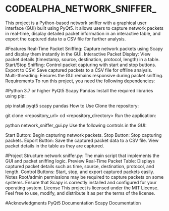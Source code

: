 # CODEALPHA_NETWORK_SNIFFER_

This project is a Python-based network sniffer with a graphical user interface (GUI) built using PyQt5. It allows users to capture network packets in real-time, display detailed packet information in an interactive table, and export the captured data to a CSV file for further analysis.

#Features
Real-Time Packet Sniffing: Capture network packets using Scapy and display them instantly in the GUI.
Interactive Packet Display: View packet details (timestamp, source, destination, protocol, length) in a table.
Start/Stop Sniffing: Control packet capturing with start and stop buttons.
Export to CSV: Save captured packets to a CSV file for offline analysis.
Multi-threading: Ensures the GUI remains responsive during packet sniffing.
Requirements
To run this project, you need the following dependencies:

#Python 3.7 or higher
PyQt5
Scapy
Pandas
Install the required libraries using pip:

pip install pyqt5 scapy pandas
How to Use
Clone the repository:

git clone <repository_url>
cd <repository_directory>
Run the application:

python network_sniffer_gui.py
Use the following controls in the GUI:

Start Button: Begin capturing network packets.
Stop Button: Stop capturing packets.
Export Button: Save the captured packet data to a CSV file.
View packet details in the table as they are captured.

#Project Structure
network sniffer.py: The main script that implements the GUI and packet sniffing logic.
Preview
Real-Time Packet Table: Displays captured packet details such as time, source, destination, protocol, and length.
Control Buttons: Start, stop, and export captured packets easily.
Notes
Root/admin permissions may be required to capture packets on some systems.
Ensure that Scapy is correctly installed and configured for your operating system.
License
This project is licensed under the MIT License. Feel free to use, modify, and distribute it as per the terms of the license.

#Acknowledgments
PyQt5 Documentation
Scapy Documentation
